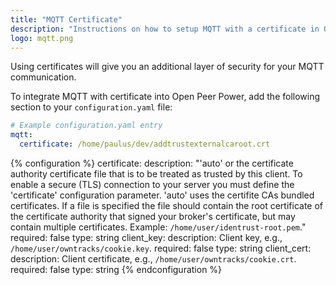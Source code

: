 ```yaml
---
title: "MQTT Certificate"
description: "Instructions on how to setup MQTT with a certificate in Open Peer Power."
logo: mqtt.png
---
```


Using certificates will give you an additional layer of security for your MQTT communication. 

To integrate MQTT with certificate into Open Peer Power, add the following section to your `configuration.yaml` file:

```yaml
# Example configuration.yaml entry
mqtt:
  certificate: /home/paulus/dev/addtrustexternalcaroot.crt
```

{% configuration %}
certificate:
  description: "'auto' or the certificate authority certificate file that is to be treated as trusted by this client. To enable a secure (TLS) connection to your server you must define the 'certificate' configuration parameter. 'auto' uses the certifite CAs bundled certificates. If a file is specified the file should contain the root certificate of the certificate authority that signed your broker's certificate, but may contain multiple certificates. Example: `/home/user/identrust-root.pem`."
  required: false
  type: string
client_key:
  description: Client key, e.g., `/home/user/owntracks/cookie.key`.
  required: false
  type: string
client_cert:
  description: Client certificate, e.g., `/home/user/owntracks/cookie.crt`.
  required: false
  type: string
{% endconfiguration %}
